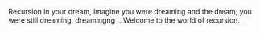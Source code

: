 Recursion in your dream, imagine you were dreaming and the dream, you were still dreaming, dreamingng ...Welcome to the world of recursion.
